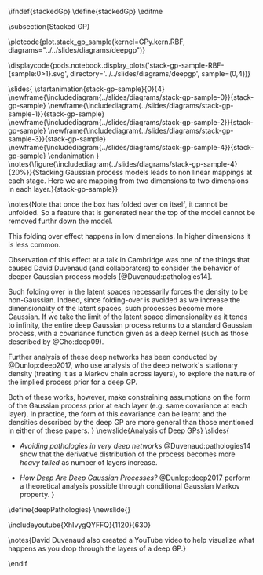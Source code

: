 \ifndef{stackedGp}
\define{stackedGp}
\editme

\subsection{Stacked GP}

\plotcode{plot.stack_gp_sample(kernel=GPy.kern.RBF,
                     diagrams="../../slides/diagrams/deepgp")}
				
\displaycode{pods.notebook.display_plots('stack-gp-sample-RBF-{sample:0>1}.svg', 
                            directory='../../slides/diagrams/deepgp', sample=(0,4))}

\slides{
\startanimation{stack-gp-sample}{0}{4}
\newframe{\includediagram{../slides/diagrams/stack-gp-sample-0}}{stack-gp-sample}
\newframe{\includediagram{../slides/diagrams/stack-gp-sample-1}}{stack-gp-sample}
\newframe{\includediagram{../slides/diagrams/stack-gp-sample-2}}{stack-gp-sample}
\newframe{\includediagram{../slides/diagrams/stack-gp-sample-3}}{stack-gp-sample}
\newframe{\includediagram{../slides/diagrams/stack-gp-sample-4}}{stack-gp-sample}
\endanimation
}
\notes{\figure{\includediagram{../slides/diagrams/stack-gp-sample-4}{20%}}{Stacking Gaussian process models leads to non linear mappings at each stage. Here we are mapping from two dimensions to two dimensions in each layer.}{stack-gp-sample}}

\notes{Note that once the box has folded over on itself, it cannot be unfolded. So a feature that is generated near the top of the model cannot be removed furthr down the model.

This folding over effect happens in low dimensions. In higher dimensions it is less common. 

Observation of this effect at a talk in Cambridge was one of the things that caused David Duvenaud (and collaborators) to consider the behavior of deeper Gaussian process models [@Duvenaud:pathologies14]. 

Such folding over in the latent spaces necessarily forces the density to be non-Gaussian. Indeed, since folding-over is avoided as we increase the dimensionality of the latent spaces, such processes become more Gaussian. If we take the limit of the latent space dimensionality as it tends to infinity, the entire deep Gaussian process returns to a standard Gaussian process, with a covariance function given as a deep kernel (such as those described by @Cho:deep09).

Further analysis of these deep networks has been conducted by @Dunlop:deep2017, who use analysis of the deep network's stationary density (treating it as a Markov chain across layers), to explore the nature of the implied process prior for a deep GP.

Both of these works, however, make constraining assumptions on the form of the Gaussian process prior at each layer (e.g. same covariance at each layer). In practice, the form of this covariance can be learnt and the densities described by the deep GP are more general than those mentioned in either of these papers.
}
\newslide{Analysis of Deep GPs}
\slides{
* *Avoiding pathologies in very deep networks* @Duvenaud:pathologies14 show that the derivative distribution of the process becomes more *heavy tailed* as number of layers increase.

* *How Deep Are Deep Gaussian Processes?* @Dunlop:deep2017 perform a theoretical analysis possible through conditional Gaussian Markov property.
}

\define{deepPathologies} 
\newslide{}

\includeyoutube{XhIvygQYFFQ}{1120}{630}

\notes{David Duvenaud also created a YouTube video to help visualize what happens as you drop through the layers of a deep GP.}

\endif
